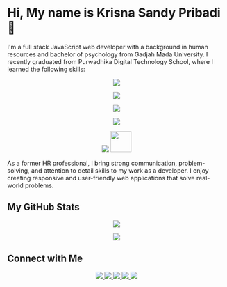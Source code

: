 # Hi, My name is Krisna Sandy Pribadi 👋

I'm a full stack JavaScript web developer with a background in human resources and bachelor of psychology from Gadjah Mada University. I recently graduated from Purwadhika Digital Technology School, where I learned the following skills:

<p align="center">
    <img src="https://skillicons.dev/icons?i=js" />
</p>
<p align="center">
    <img src="https://skillicons.dev/icons?i=html,css,react,redux,bootstrap,materialui,tailwind" />
</p>
<p align="center">
    <img src="https://skillicons.dev/icons?i=nodejs,express,sequelize" />
</p>
<p align="center">
    <img src="https://skillicons.dev/icons?i=mysql,mongodb" />
</p>
<p align="center">
    <img src="https://skillicons.dev/icons?i=git,github,postman,vscode" />
    <img src="https://user-images.githubusercontent.com/113227273/227856859-9bd0d600-82e5-4cb6-9d02-538534993367.png" width="48px" height="48px"/>
</p>


As a former HR professional, I bring strong communication, problem-solving, and attention to detail skills to my work as a developer. I enjoy creating responsive and user-friendly web applications that solve real-world problems.

## My GitHub Stats
<p align="center">
    <img src="https://github-readme-stats.vercel.app/api?username=Metapanzer&show_icons=true&theme=dark" />
</p>
<p align="center">
    <img src="https://github-readme-stats.vercel.app/api/top-langs/?username=Metapanzer&layout=compact&theme=dark" />
</p>



## Connect with Me

<p align="center">
  <a href="https://www.linkedin.com/in/sandypribadi" target="_blank">
    <img src="https://skillicons.dev/icons?i=linkedin" />
  </a>
    <a href="https://www.facebook.com/Baltheon/" target="_blank">
    <img src="https://user-images.githubusercontent.com/113227273/227856503-55aeeaf1-251a-4516-97b6-077e63490fff.png" />
  </a>
    <a href="https://twitter.com/Baltheon" target="_blank">
    <img src="https://skillicons.dev/icons?i=twitter" />
  </a>
    <a href="https://www.instagram.com/baltheon" target="_blank">
    <img src="https://skillicons.dev/icons?i=instagram" />
  </a>
    <a href="https://discordapp.com/users/Baltheon#1770" target="_blank">
    <img src="https://skillicons.dev/icons?i=discord" />
  </a>
  
    
</p>
